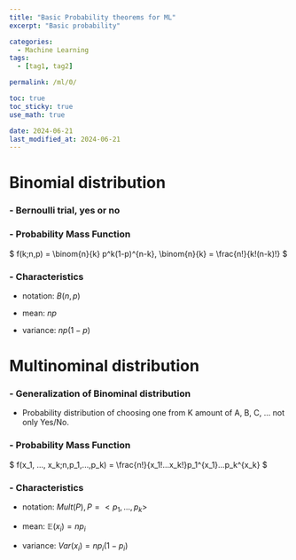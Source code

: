 ```yaml
---
title: "Basic Probability theorems for ML"
excerpt: "Basic probability"

categories:
  - Machine Learning
tags:
  - [tag1, tag2]

permalink: /ml/0/

toc: true
toc_sticky: true
use_math: true

date: 2024-06-21
last_modified_at: 2024-06-21
---
```


# Binomial distribution

### - Bernoulli trial, yes or no

### - Probability Mass Function

$
f(k;n,p) = \binom{n}{k} p^k(1-p)^{n-k}, \binom{n}{k} = \frac{n!}{k!(n-k)!}
$

### - Characteristics

- notation: $B(n,p)$

- mean: $np$

- variance: $np(1-p)$

# Multinominal distribution

### - Generalization of Binominal distribution

- Probability distribution of choosing one from K amount of A, B, C, ... not only Yes/No.

### - Probability Mass Function

$
f(x_1, ..., x_k;n,p_1,...,p_k) = \frac{n!}{x_1!...x_k!}p_1^{x_1}...p_k^{x_k}
$

### - Characteristics

- notation: $Mult(P),P=<p_1,...,p_k>$

- mean: $\mathbb{E}(x_i) = np_i$

- variance: $Var(x_i) = np_i(1-p_i)$
